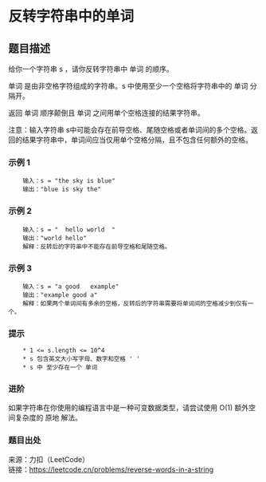 # 反转字符串中的单词

## 题目描述

给你一个字符串 s ，请你反转字符串中 单词 的顺序。

单词 是由非空格字符组成的字符串。s 中使用至少一个空格将字符串中的 单词 分隔开。

返回 单词 顺序颠倒且 单词 之间用单个空格连接的结果字符串。

注意：输入字符串 s中可能会存在前导空格、尾随空格或者单词间的多个空格。返回的结果字符串中，单词间应当仅用单个空格分隔，且不包含任何额外的空格。

### 示例 1

```text
    输入：s = "the sky is blue"
    输出："blue is sky the"
```

### 示例 2

```text
    输入：s = "  hello world  "
    输出："world hello"
    解释：反转后的字符串中不能存在前导空格和尾随空格。
```

### 示例 3

```text
    输入：s = "a good   example"
    输出："example good a"
    解释：如果两个单词间有多余的空格，反转后的字符串需要将单词间的空格减少到仅有一个。
```

### 提示

```text
    * 1 <= s.length <= 10^4
    * s 包含英文大小写字母、数字和空格 ' '
    * s 中 至少存在一个 单词
```

### 进阶

如果字符串在你使用的编程语言中是一种可变数据类型，请尝试使用 O(1) 额外空间复杂度的 原地 解法。

### 题目出处

来源：力扣（LeetCode）  
链接：<https://leetcode.cn/problems/reverse-words-in-a-string>
